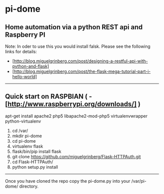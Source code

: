 pi-dome
=======

Home automation via a python REST api and Raspberry PI
-----------------------------------
Note: In oder to use this you would install falsk. Please see the following links for details:
- [http://blog.miguelgrinberg.com/post/designing-a-restful-api-with-python-and-flask]
- [http://blog.miguelgrinberg.com/post/the-flask-mega-tutorial-part-i-hello-world]
-----------------------------------

Quick start on RASPBIAN ( - [http://www.raspberrypi.org/downloads/] )
-----------------------------------
apt-get install apache2 php5 libapache2-mod-php5 virtualenvwrapper python-virtualenv

1) cd /var/
2) mkdir pi-dome
3) cd pi-dome
4) virtualenv flask
5) flask/bin/pip install flask
6) git clone https://github.com/miguelgrinberg/Flask-HTTPAuth.git
7) cd Flask-HTTPAuth/
8) python setup.py install

-----------------------------------
Once you have cloned the repo copy the pi-dome.py into your /var/pi-dome/ directory. 
